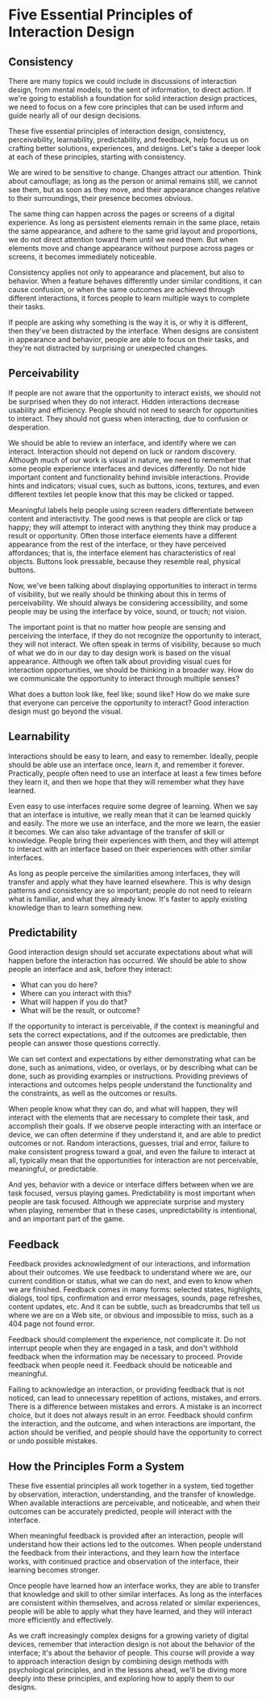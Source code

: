 # Five Essential Principles of Interaction Design #
## Consistency ##

There are many topics we could include in discussions of interaction design, from mental models, to the sent of information, to direct action. If we're going to establish a foundation for solid interaction design practices, we need to focus on a few core principles that can be used inform and guide nearly all of our design decisions.

These five essential principles of interaction design, consistency, perceivability, learnability, predictability, and feedback, help focus us on crafting better solutions, experiences, and designs. Let's take a deeper look at
each of these principles, starting with consistency.

We are wired to be sensitive to change. Changes attract our attention. Think about camouflage; as long as the person or animal remains still, we cannot see them, but as soon as they move, and their appearance changes relative to their surroundings, their presence becomes obvious.

The same thing can happen across the pages or screens of a digital experience. As long as persistent elements remain in the same place, retain the same appearance, and adhere to the same grid layout and proportions, we do not direct attention toward them until we need them. But when elements move and change appearance without purpose across pages or screens, it becomes immediately noticeable.

Consistency applies not only to appearance and placement, but also to behavior. When a feature behaves differently under similar conditions, it can cause confusion, or when the same outcomes are achieved through different interactions, it forces people to learn multiple ways to complete their tasks.

If people are asking why something is the way it is, or why it is different, then they've been distracted by the interface. When designs are consistent in appearance and behavior, people are able to focus on their tasks, and they're not distracted by surprising or unexpected changes.

## Perceivability ##

If people are not aware that the opportunity to interact exists, we should not be surprised when they do not interact. Hidden interactions decrease usability and efficiency. People should not need to search for opportunities to interact. They should not guess when interacting, due to confusion or desperation.

We should be able to review an interface, and identify where we can interact. Interaction should not depend on luck or random discovery. Although much of our work is visual in nature, we need to remember that some people experience interfaces and devices differently. Do not hide important content and functionality behind invisible interactions. Provide hints and indicators; visual cues, such as buttons, icons, textures, and even different textiles let people know that this may be clicked or tapped.

Meaningful labels help people using screen readers differentiate between content and interactivity. The good news is that people are click or tap happy; they will attempt to interact with anything they think may produce a result or opportunity. Often those interface elements have a different appearance from the rest of the interface, or they have perceived affordances; that is, the interface element has characteristics of real objects. Buttons look pressable, because they resemble real, physical buttons.

Now, we've been talking about displaying opportunities to interact in terms of visibility, but we really should be thinking about this in terms of perceivability. We should always be considering accessibility, and some people may be using the interface by voice, sound, or touch; not vision.

The important point is that no matter how people are sensing and perceiving the interface, if they do not recognize the opportunity to interact, they will not interact. We often speak in terms of visibility, because so much of what we do in our day to day design work is based on the visual appearance. Although we often talk about providing visual cues for interaction opportunities, we should be thinking in a broader way. How do we communicate the opportunity to interact through multiple senses?

What does a button look like, feel like; sound like? How do we make sure that everyone can perceive the opportunity to interact? Good interaction design must go beyond the visual.

## Learnability ##

Interactions should be easy to learn, and easy to remember. Ideally, people should be able use an interface once, learn it, and remember it forever. Practically, people often need to use an interface at least a few times before they learn it, and then we hope that they will remember what they have learned.

Even easy to use interfaces require some degree of learning. When we say that an interface is intuitive, we really mean that it can be learned quickly and easily. The more we use an interface, and the more we learn, the easier it becomes. We can also take advantage of the transfer of skill or knowledge. People bring their experiences with them, and they will attempt to interact with an interface based on their experiences with other similar interfaces.

As long as people perceive the similarities among interfaces, they will transfer and apply what they have learned elsewhere. This is why design patterns and consistency are so important; people do not need to relearn what is familiar, and what they already know. It's faster to apply existing knowledge than to learn something new. 

## Predictability ##

Good interaction design should set accurate expectations about what will happen before the interaction has occurred. We should be able to show people an interface and ask, before they interact:

- What can you do here? 
- Where can you interact with this? 
- What will happen if you do that? 
- What will be the result, or outcome? 

If the opportunity to interact is perceivable, if the context is meaningful and sets the correct expectations, and if the outcomes are predictable, then people can answer those questions correctly.

We can set context and expectations by either demonstrating what can be done, such as animations, video, or overlays, or by describing what can be done, such as providing examples or instructions. Providing previews of interactions and outcomes helps people understand the functionality and the constraints, as well as the outcomes or results.

When people know what they can do, and what will happen, they will interact with the elements that are necessary to complete their task, and accomplish their goals. If we observe people interacting with an interface or device, we can often determine if they understand it, and are able to predict outcomes or not. Random interactions, guesses, trial and error, failure to make consistent progress toward a goal, and even the failure to interact at all, typically mean that the opportunities for interaction are not perceivable, meaningful, or predictable.

And yes, behavior with a device or interface differs between when we are task focused, versus playing games. Predictability is most important when people are task focused. Although we appreciate surprise and mystery when playing, remember that in these cases, unpredictability is intentional, and an important part of the game.

## Feedback ##

Feedback provides acknowledgment of our interactions, and information about their outcomes. We use feedback to understand where we are, our current condition or status, what we can do next, and even to know when we are finished. Feedback comes in many forms: selected states, highlights, dialogs, tool tips, confirmation and error messages, sounds, page refreshes, content updates, etc. And it can be subtle, such as breadcrumbs that tell us where we are on a Web site, or obvious and impossible to miss, such as a 404 page not found error.

Feedback should complement the experience, not complicate it. Do not interrupt people when they are engaged in a task, and don't withhold feedback when the information may be necessary to proceed. Provide feedback when people need it.
Feedback should be noticeable and meaningful.

Failing to acknowledge an interaction, or providing feedback that is not noticed, can lead to unnecessary repetition of actions, mistakes, and errors. There is a difference between mistakes and errors. A mistake is an incorrect choice, but it does not always result in an error. Feedback should confirm the interaction, and the outcome, and when interactions are important, the action should be verified, and people should have the opportunity to correct or undo possible mistakes.

## How the Principles Form a System ##

These five essential principles all work together in a system, tied together by observation, interaction, understanding, and the transfer of knowledge. When available interactions are perceivable, and noticeable, and when their outcomes can be accurately predicted, people will interact with the interface.

When meaningful feedback is provided after an interaction, people will understand how their actions led to the outcomes. When people understand the feedback from their interactions, and they learn how the interface works, with continued practice and observation of the interface, their learning becomes stronger.

Once people have learned how an interface works, they are able to transfer that knowledge and skill to other similar interfaces. As long as the interfaces are consistent within themselves, and across related or similar experiences, people will be able to apply what they have learned, and they will interact more efficiently and effectively.

As we craft increasingly complex designs for a growing variety of digital devices, remember that interaction design is not about the behavior of the interface; it's about the behavior of people. This course will provide a way to approach interaction design by combining design methods with psychological principles, and in the lessons ahead, we'll be diving more deeply into these principles, and exploring how to apply them to our designs.